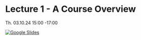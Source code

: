 # Lecture 1 - A Course Overview

Th. 03.10.24 15:00 -17:00

[![Google Slides](../figs/preface.png)](https://docs.google.com/presentation/d/1Q35S1pTF1Pfgw5Yv5jC1b9Uk4RQhHKnmVgNsWlwryjg/edit?usp=sharing)